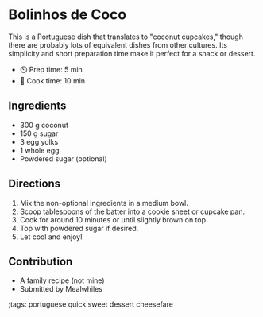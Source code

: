 # Bolinhos de Coco

This is a Portuguese dish that translates to "coconut cupcakes," though there are probably lots of equivalent dishes from other cultures.
Its simplicity and short preparation time make it perfect for a snack or dessert.

- ⏲️ Prep time: 5 min
- 🍳 Cook time: 10 min

## Ingredients

- 300 g coconut
- 150 g sugar
- 3 egg yolks
- 1 whole egg
- Powdered sugar (optional)

## Directions

1. Mix the non-optional ingredients in a medium bowl.
2. Scoop tablespoons of the batter into a cookie sheet or cupcake pan.
3. Cook for around 10 minutes or until slightly brown on top.
4. Top with powdered sugar if desired.
5. Let cool and enjoy!

## Contribution

- A family recipe (not mine)
- Submitted by Mealwhiles

;tags: portuguese quick sweet dessert cheesefare
